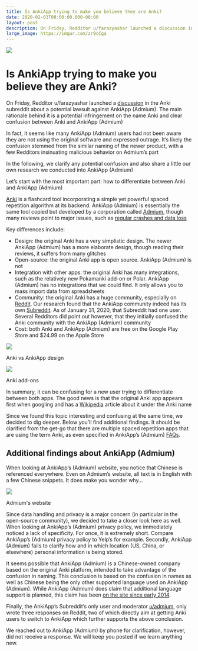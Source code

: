 ```yaml
---
title: Is AnkiApp trying to make you believe they are Anki?
date: 2020-02-03T08:00:00.000-08:00
layout: post
description: On Friday, Redditor u/farazyashar launched a discussion in the Anki subreddit about a potential lawsuit against AnkiApp (Admium). The main rationale behind it is a potential infringement on the name Anki and clear confusion between Anki and AnkiApp (Admium)
large_image: https://imgur.com/zr9cCga  
---
```


<img src="https://i.imgur.com/gUjA8Hp.png" class="img-fluid">

# Is AnkiApp trying to make you believe they are Anki?

On Friday, Redditor u/farazyashar launched a [discussion](https://www.reddit.com/r/Anki/comments/ewoir7/trademark_lawsuit_against_ankiapp/) in the Anki subreddit about a potential lawsuit against AnkiApp (Admium). The main rationale behind it is a potential infringement on the name Anki and clear confusion between Anki and AnkiApp (Admium)

In fact, it seems like many AnkiApp (Admium) users had not been aware they are not using the original software and expressed outrage. It’s likely the confusion stemmed from the similar naming of the newer product, with a few Redditors insinuating malicious behavior on Admium’s part

In the following, we clarify any potential confusion and also share a little our own research we conducted into AnkiApp (Admium)

Let’s start with the most important part: how to differentiate between Anki and AnkiApp (Admium)

[Anki](https://apps.ankiweb.net/) is a flashcard tool incorporating a simple yet powerful spaced repetition algorithm at its backend. AnkiApp (Admium) is essentially the same tool copied but developed by a corporation called [Admium](https://www.admium.net/), though many reviews point to major issues, such as [regular crashes and data loss](https://play.google.com/store/apps/details?id=com.ankiapp.client)

Key differences include:

 - Design: the original Anki has a very simplistic design. The newer AnkiApp (Admium) has a more elaborate design, though reading their reviews, it suffers from many glitches
 - Open-source: the original Anki app is open source. AnkiApp (Admium) is not
 - Integration with other apps: the original Anki has many integrations, such as the relatively new Pokamanki add-on or Polar. AnkiApp (Admium) has no integrations that we could find. It only allows you to mass import data from spreadsheets
 - Community: the original Anki has a huge community, especially on [Reddit](https://www.reddit.com/r/Anki/). Our research found that the AnkiApp community indeed has its own [Subreddit](https://www.reddit.com/r/AnkiApp/). As of January 31, 2020, that Subreddit had one user. Several Redditors did point out however, that they initially confused the Anki community with the AnkiApp (Admium) community
 - Cost: both Anki and AnkiApp (Admium) are free on the Google Play Store and $24.99 on the Apple Store

<img src="https://i.imgur.com/aeZQal1.png" class="img-fluid border">

Anki vs AnkiApp design

<img src="https://i.imgur.com/VjYVKV7.png" class="img-fluid border">

Anki add-ons

In summary, it can be confusing for a new user trying to differentiate between both apps. The good news is that the original Anki app appears first when googling and has a [Wikipedia](https://en.wikipedia.org/wiki/Anki_(software)) article about it under the Anki name

Since we found this topic interesting and confusing at the same time, we decided to dig deeper. Below you’ll find additional findings. It should be clarified from the get-go that there are multiple spaced repetition apps that are using the term Anki, as even specified in AnkiApp’s (Admium) [FAQs](https://ankiapp.freshdesk.com/support/solutions/articles/5000359829-is-ankiapp-the-same-as-anki-).

## Additional findings about AnkiApp (Admium)

When looking at AnkiApp’s (Admium) website, you notice that Chinese is referenced everywhere. Even on Admium’s website, all text is in English with a few Chinese snippets. It does make you wonder why…

<img src="https://i.imgur.com/KmUTdA1.png" class="img-fluid border">

Admium's website

Since data handling and privacy is a major concern (in particular in the open-source community), we decided to take a
closer look here as well. When looking at AnkiApp’s (Admium) privacy policy, we immediately noticed a lack of
specificity. For once, it is extremely short. Compare AnkiApp’s (Admium) privacy policy to Yelp’s for example. Secondly,
AnkiApp (Admium) fails to clarify how and in which location (US, China, or elsewhere) personal information is being
stored.

It seems possible that AnkiApp (Admium) is a Chinese-owned company based on the original Anki platform, intended to take
advantage of the confusion in naming. This conclusion is based on the confusion in names as well as Chinese being the
only other supported language used on AnkiApp (Admium). While AnkiApp (Admium) does claim that additional language
support is planned, this claim has been [on the site since early 2014](https://web.archive.org/web/20131230030458/http://www.ankiapp.com/).

Finally, the AnkiApp’s Subreddit’s only user and moderator [u/admium](https://www.reddit.com/user/admium/), only wrote three responses on Reddit, two of which
directly aim at getting Anki users to switch to AnkiApp which further supports the above conclusion.

We reached out to AnkiApp (Admium) by phone for clarification, however, did not receive a response. We will keep you
posted if we learn anything new.
